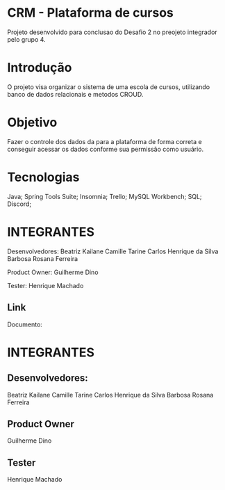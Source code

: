 # CRM - Plataforma de cursos 
Projeto desenvolvido para conclusao do Desafio 2 no preojeto integrador pelo grupo 4.

# Introdução
O projeto visa organizar o sistema de uma escola de cursos, utilizando banco de dados relacionais e metodos CROUD.


# Objetivo
Fazer o controle dos dados da para a plataforma de forma correta e conseguir acessar os dados conforme sua permissão como usuário. 

# Tecnologias 
Java;
Spring Tools Suite;
Insomnia;
Trello;
MySQL Workbench;
SQL;
Discord;


# INTEGRANTES 

Desenvolvedores: 
Beatriz Kailane
Camille Tarine
Carlos Henrique da Silva Barbosa
Rosana Ferreira

Product Owner:
Guilherme Dino

Tester:
Henrique Machado


## Link
Documento:
# INTEGRANTES 

## Desenvolvedores: 
Beatriz Kailane
Camille Tarine
Carlos Henrique da Silva Barbosa
Rosana Ferreira

## Product Owner
Guilherme Dino

## Tester
Henrique Machado

